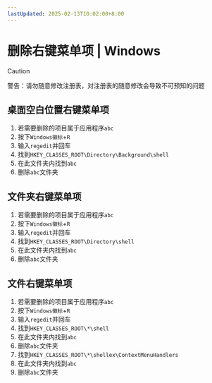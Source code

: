 ```yaml
---
lastUpdated: 2025-02-13T10:02:00+8:00
---
```


# 删除右键菜单项 | Windows

> [!CAUTION]
> 警告：请勿随意修改注册表，对注册表的随意修改会导致不可预知的问题

## 桌面空白位置右键菜单项

1. 若需要删除的项目属于应用程序`abc`
2. 按下`Windows徽标`+`R`
3. 输入`regedit`并回车
4. 找到`HKEY_CLASSES_ROOT\Directory\Background\shell`
5. 在此文件夹内找到`abc`
6. 删除`abc`文件夹

## 文件夹右键菜单项

1. 若需要删除的项目属于应用程序`abc`
2. 按下`Windows徽标`+`R`
3. 输入`regedit`并回车
4. 找到`HKEY_CLASSES_ROOT\Directory\shell`
5. 在此文件夹内找到`abc`
6. 删除`abc`文件夹

## 文件右键菜单项

1. 若需要删除的项目属于应用程序`abc`
2. 按下`Windows徽标`+`R`
3. 输入`regedit`并回车
4. 找到`HKEY_CLASSES_ROOT\*\shell`
5. 在此文件夹内找到`abc`
6. 删除`abc`文件夹
7. 找到`HKEY_CLASSES_ROOT\*\shellex\ContextMenuHandlers`
8. 在此文件夹内找到`abc`
9. 删除`abc`文件夹
